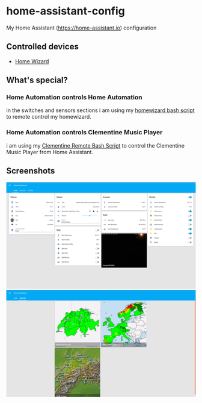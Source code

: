 # home-assistant-config
My Home Assistant (https://home-assistant.io) configuration

## Controlled devices

* [Home Wizard](https://homewizard.com/)

## What's special?

### Home Automation controls Home Automation

in the switches and sensors sections i am using my [homewizard bash script](https://github.com/mgafner/homewizard-web-remote) to remote control my homewizard.

### Home Automation controls Clementine Music Player

i am using my [Clementine Remote Bash Script](https://github.com/mgafner/clementine-remote-bash) to control the Clementine Music Player from Home Assistant.

## Screenshots

![Main Screen](homeassistant-main-screen.png)
![Weather Screen](homeassistant-weather-screen.png)
